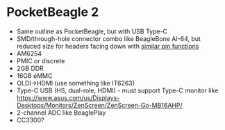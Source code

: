 # PocketBeagle 2

* Same outline as PocketBeagle, but with USB Type-C
* SMD/through-hole connector combo like BeagleBone AI-64, but reduced size for headers facing down with [similar pin functions](https://docs.beagleboard.io/latest/boards/pocketbeagle/original/ch07.html)
* AM6254
* PMIC or discrete
* 2GB DDR
* 16GB eMMC
* OLDI->HDMI (use something like IT6263)
* Type-C USB (HS, dual-role, HDMI) - must support Type-C monitor like https://www.asus.com/us/Displays-Desktops/Monitors/ZenScreen/ZenScreen-Go-MB16AHP/
* 2-channel ADC like BeaglePlay
* CC3300?
